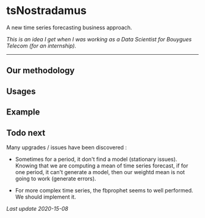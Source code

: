 # tsNostradamus
A new time series forecasting business approach.

*This is an idea I get when I was working as a Data Scientist for Bouygues Telecom (for an internship).*

---


## Our methodology

## Usages

## Example

## Todo next
Many upgrades / issues have been discovered :
* Sometimes for a period, it don't find a model (stationary issues). Knowing that we are computing a mean of time series
 forecast, if for one period, it can't generate a model, then our weightd mean is not going to work (generate errors).

* For more complex time series, the fbprophet seems to well performed. We should implement it.
 

*Last update 2020-15-08*